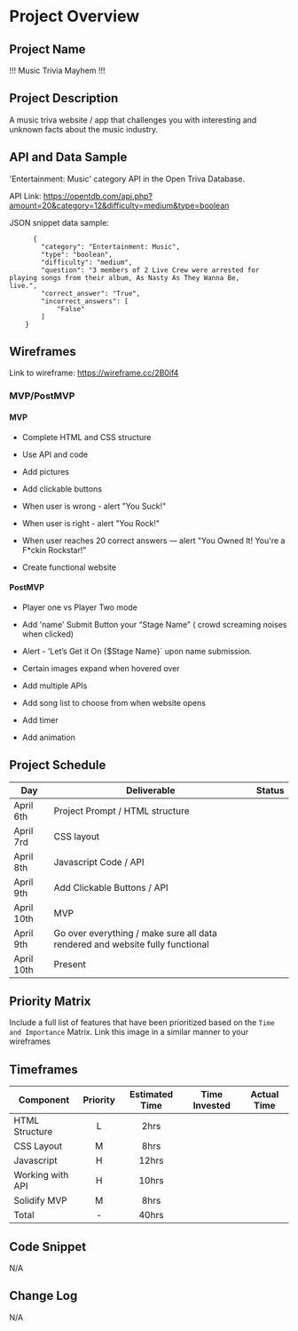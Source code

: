 # Project Overview


## Project Name

!!! Music Trivia Mayhem !!!

## Project Description

A music triva website / app that challenges you with interesting and unknown facts about the music industry.

## API and Data Sample

'Entertainment: Music' category API in the Open Triva Database.  

API Link: https://opentdb.com/api.php?amount=20&category=12&difficulty=medium&type=boolean  

JSON snippet data sample:

          {
            "category": "Entertainment: Music",
            "type": "boolean",
            "difficulty": "medium",
            "question": "3 members of 2 Live Crew were arrested for playing songs from their album, As Nasty As They Wanna Be,              live.",
            "correct_answer": "True",
            "incorrect_answers": [
                "False"
            ]
        }

## Wireframes

Link to wireframe:  https://wireframe.cc/2B0if4

### MVP/PostMVP


#### MVP 


- Complete HTML and CSS structure

- Use API and code

- Add pictures

- Add clickable buttons

- When user is wrong - alert "You Suck!"

- When user is right - alert "You Rock!"

- When user reaches 20 correct answers — alert "You Owned It! You're a F*ckin Rockstar!"

- Create functional website


#### PostMVP 

- Player one vs Player Two mode

- Add 'name' Submit Button your “Stage Name” ( crowd screaming noises when clicked)

- Alert -  'Let’s Get it On {$Stage Name}` upon name submission.

- Certain images expand when hovered over

- Add multiple APIs

- Add song list to choose from when website opens

- Add timer

- Add animation


## Project Schedule

|  Day | Deliverable | Status
|---|---| ---|
|April 6th| Project Prompt / HTML structure | 
|April 7rd| CSS layout  
|April 8th| Javascript Code / API
|April 9th| Add Clickable Buttons / API
|April 10th| MVP | 
|April 9th| Go over everything / make sure all data rendered and website fully functional | 
|April 10th| Present | 

## Priority Matrix

Include a full list of features that have been prioritized based on the `Time and Importance` Matrix.  Link this image in a similar manner to your wireframes

## Timeframes

| Component | Priority | Estimated Time | Time Invested | Actual Time |
| --- | :---: |  :---: | :---: | :---: |
| HTML Structure | L | 2hrs |  |  |
| CSS Layout | M | 8hrs |  |  |
| Javascript | H | 12hrs |  |  |
| Working with API | H | 10hrs |  |  |
| Solidify MVP | M | 8hrs |
| Total | - | 40hrs|  |  |

## Code Snippet

N/A

## Change Log
 
N/A
